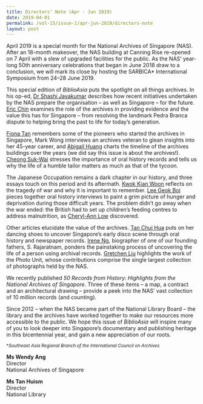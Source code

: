 ```yaml
---
title: Directors’ Note (Apr - Jun 2019)
date: 2019-04-01
permalink: /vol-15/issue-1/apr-jun-2019/directors-note
layout: post
---
```

April 2019 is a special month for the National Archives of Singapore (NAS). After an 18-month makeover, the NAS building at Canning Rise re-opened on 7 April with a slew of upgraded facilities for the public. As the NAS’ year-long 50th anniversary celebrations that began in June 2018 draw to a conclusion, we will mark its close by hosting the SARBICA* International Symposium from 24–28 June 2019.

This special edition of *BiblioAsia* puts the spotlight on all things archives. In his op-ed, [Dr Shashi Jayakumar](/vol-15/issue-1/apr-jun-2019/lookingbackforward) describes how recent initiatives undertaken by the NAS prepare the organisation – as well as Singapore – for the future. [Eric Chin](/vol-15/issue-1/apr-jun-2019/evidence-in-archives) examines the role of the archives in providing evidence and the value this has for Singapore – from resolving the landmark Pedra Branca dispute to helping bring the past to life for today’s generation.

[Fiona Tan](/vol-15/issue-1/apr-jun-2019/pioneers-of-archives) remembers some of the pioneers who started the archives in Singapore, Mark Wong interviews an archives veteran to glean insights into her 45-year career, and [Abigail Huang](/vol-15/issue-1/apr-jun-2019/building-history) charts the timeline of the archives buildings over the years (we did say this issue is about the archives!). [Cheong Suk-Wai](/vol-15/issue-1/apr-jun-2019/stories-little-people) stresses the importance of oral history records and tells us why the life of a humble tailor matters as much as that of the tycoon.

The Japanese Occupation remains a dark chapter in our history, and three essays touch on this period and its aftermath. [Kwok Kian Woon](/vol-15/issue-1/apr-jun-2019/unresolved-past) reflects on the tragedy of war and why it is important to remember. [Lee Geok Boi](/vol-15/issue-1/apr-jun-2019/wartime-victuals) pieces together oral history interviews to paint a grim picture of hunger and deprivation during those difficult years. The problem didn’t go away when the war ended: the British had to set up children’s feeding centres to address malnutrition, as [Cheryl-Ann Low](/vol-15/issue-1/apr-jun-2019/feeding-the-hungry) discovered.

Other articles elucidate the value of the archives. [Tan Chui Hua](/vol-15/issue-1/apr-jun-2019/whendiscofeverraged) puts on her dancing shoes to uncover Singapore’s early disco scene through oral history and newspaper records. [Irene Ng](/vol-15/issue-1/apr-jun-2019/s-rajaratnam), biographer of one of our founding fathers, S. Rajaratnam, ponders the painstaking process of uncovering the life of a person using archival records. [Gretchen Liu](/vol-15/issue-1/apr-jun-2019/the-way-we-were) highlights the work of the Photo Unit, whose contributions comprise the single largest collection of photographs held by the NAS.

We recently published *50 Records from History: Highlights from the National Archives of Singapore*. Three of these items – a map, a contract and an architectural drawing – provide a peek into the NAS’ vast collection of 10 million records (and counting).

Since 2012 – when the NAS became part of the National Library Board – the library and the archives have worked together to make our resources more accessible to the public. We hope this issue of *BiblioAsia* will inspire many of you to look deeper into Singapore’s documentary and publishing heritage in this bicentennial year, and gain a new appreciation of our roots.

<sup>*<i>Southeast Asia Regional Branch of the International Council on Archives</i></sup>

**Ms Wendy Ang**<br>
Director<br>
National Archives of Singapore

**Ms Tan Huism**<br>
Director<br>
National Library